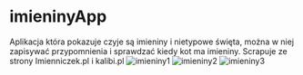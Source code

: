 # imieninyApp
Aplikacja która pokazuje czyje są imieniny i nietypowe święta, można w niej zapisywać przypomnienia i sprawdzać kiedy kot ma imieniny. Scrapuje ze strony Imienniczek.pl i  kalibi.pl
![imieniny1](https://github.com/LubieGofry39/imieninyApp/assets/55656309/7385f275-d4f9-4ca9-afb6-38ab85c90255)
![imieniny2](https://github.com/LubieGofry39/imieninyApp/assets/55656309/e165e58f-a25b-4b29-ae49-bdbd00f9d819)
![imieniny3](https://github.com/LubieGofry39/imieninyApp/assets/55656309/c8e7a455-79dc-4fe5-b5f5-96b1f1379cb4)
